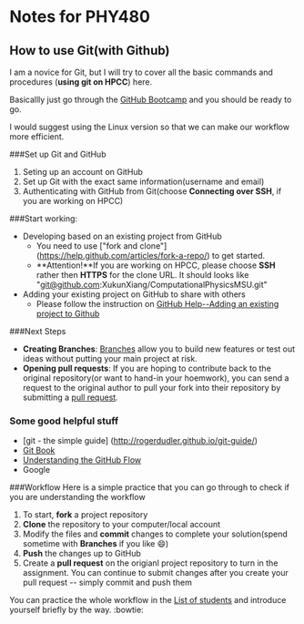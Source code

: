 # Notes for PHY480

## How to use Git(with Github)
I am a novice for Git, but I will try to cover all the basic commands and procedures (**using git on HPCC**) here.

Basicallly just go through the [GitHub Bootcamp](https://help.github.com/categories/bootcamp/) and you should be ready to go.

I would suggest using the Linux version so that we can make our workflow more efficient.

###Set up Git and GitHub
1. Seting up an account on GitHub
1. Set up Git with the exact same information(username and email)
1. Authenticating with GitHub from Git(choose **Connecting over SSH**, if you are working on HPCC)

###Start working:
* Developing based on an existing project from GitHub
	* You need to use ["fork and clone"] (https://help.github.com/articles/fork-a-repo/) to get started.
	* **Attention!**If you are working on HPCC, please choose **SSH** rather then **HTTPS** for the clone URL. It should looks like "git@github.com:XukunXiang/ComputationalPhysicsMSU.git"
* Adding your existing project on GitHub to share with others
	* Please follow the instruction on [GitHub Help--Adding an existing project to Github](https://help.github.com/articles/adding-an-existing-project-to-github-using-the-command-line)

###Next Steps
- **Creating Branches**: [Branches](https://git-scm.com/book/en/v2/Git-Branching-Branches-in-a-Nutshell) allow you to build new features or test out ideas without putting your main project at risk.
- **Opening pull requests**: If you are hoping to contribute back to the original repository(or want to hand-in your hoemwork), you can send a request to the original author to pull your fork into their repository by submitting a [pull request](https://help.github.com/articles/using-pull-requests/).

### Some good helpful stuff
- [git - the simple guide] (http://rogerdudler.github.io/git-guide/)
- [Git Book](http://git-scm.com/book/en/v2)
- [Understanding the GitHub Flow](https://guides.github.com/introduction/flow/)
- Google

###Workflow
Here is a simple practice that you can go through to check if you are understanding the workflow

1. To start, **fork** a project repository
1. **Clone** the repository to your computer/local account
1. Modify the files and **commit** changes to complete your solution(spend sometime with __Branches__ if you like :smile:)
1. **Push** the changes up to GitHub
1. Create a **pull request** on the origianl project repository to turn in the assignment. You can continue to submit changes after you create your pull request -- simply commit and push them
 
You can practice the whole workflow in the [List of students](https://github.com/XukunXiang/Students_SS2016) and introduce yourself briefly by the way. :bowtie:





